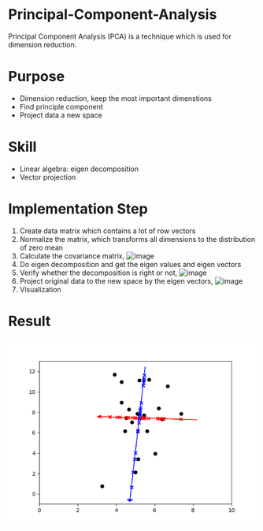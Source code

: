# Principal-Component-Analysis
Principal Component Analysis (PCA) is a technique which is used for dimension reduction.

# Purpose
+ Dimension reduction, keep the most important dimenstions
+ Find principle component
+ Project data a new space

# Skill
+ Linear algebra: eigen decomposition
+ Vector projection

# Implementation Step
1. Create data matrix which contains a lot of row vectors
2. Normalize the matrix, which transforms all dimensions to the distribution of zero mean
3. Calculate the covariance matrix, ![image](http://latex.codecogs.com/gif.latex?X^T&space;X)
4. Do eigen decomposition and get the eigen values  and eigen vectors
5. Verify whether the decomposition is right or not, ![image](http://latex.codecogs.com/gif.latex?AX=X\Lambda)
6. Project original data to the new space by the eigen vectors, ![image](http://latex.codecogs.com/gif.latex?proj_{\vec{v}}{\vec{x}}=\frac{\vec{x}&space;\cdot&space;\vec{v}}{\vec{v}&space;\cdot&space;\vec{v}})
7. Visualization

# Result
![image](https://github.com/ChienKangLu/Principal-Component-Analysis/blob/master/PCA/projection.png)

